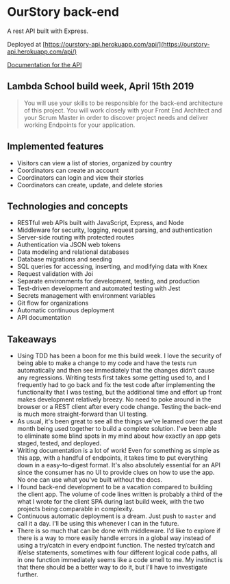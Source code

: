 # OurStory back-end

A rest API built with Express.

Deployed at [https://ourstory-api.herokuapp.com/api/](https://ourstory-api.herokuapp.com/api/)

[Documentation for the API](/docs/api.md)

## Lambda School build week, April 15th 2019

> You will use your skills to be responsible for the back-end architecture of this project. You will work closely with your Front End Architect and your Scrum Master in order to discover project needs and deliver working Endpoints for your application.

## Implemented features

- Visitors can view a list of stories, organized by country
- Coordinators can create an account
- Coordinators can login and view their stories
- Coordinators can create, update, and delete stories

## Technologies and concepts

- RESTful web APIs built with JavaScript, Express, and Node
- Middleware for security, logging, request parsing, and authentication
- Server-side routing with protected routes
- Authentication via JSON web tokens
- Data modeling and relational databases
- Database migrations and seeding
- SQL queries for accessing, inserting, and modifying data with Knex
- Request validation with Joi
- Separate environments for development, testing, and production
- Test-driven development and automated testing with Jest
- Secrets management with environment variables
- Git flow for organizations
- Automatic continuous deployment
- API documentation

## Takeaways

- Using TDD has been a boon for me this build week. I love the security of being able to make a change to my code and have the tests run automatically and then see immediately that the changes didn't cause any regressions. Writing tests first takes some getting used to, and I frequently had to go back and fix the test code after implementing the functionality that I was testing, but the additional time and effort up front makes development relatively breezy. No need to poke around in the browser or a REST client after every code change. Testing the back-end is much more straight-forward than UI testing.
- As usual, it's been great to see all the things we've learned over the past month being used together to build a complete solution. I've been able to eliminate some blind spots in my mind about how exactly an app gets staged, tested, and deployed.
- Writing documentation is a lot of work! Even for something as simple as this app, with a handful of endpoints, it takes time to put everything down in a easy-to-digest format. It's also absolutely essential for an API since the consumer has no UI to provide clues on how to use the app. No one can use what you've built without the docs.
- I found back-end development to be a vacation compared to building the client app. The volume of code lines written is probably a third of the what I wrote for the client SPA during last build week, with the two projects being comparable in complexity.
- Continuous automatic deployment is a dream. Just push to `master` and call it a day. I'll be using this whenever I can in the future.
- There is so much that can be done with middleware. I'd like to explore if there is a way to more easily handle errors in a global way instead of using a try/catch in every endpoint function. The nested try/catch and if/else statements, sometimes with four different logical code paths, all in one function immediately seems like a code smell to me. My instinct is that there should be a better way to do it, but I'll have to investigate further.
